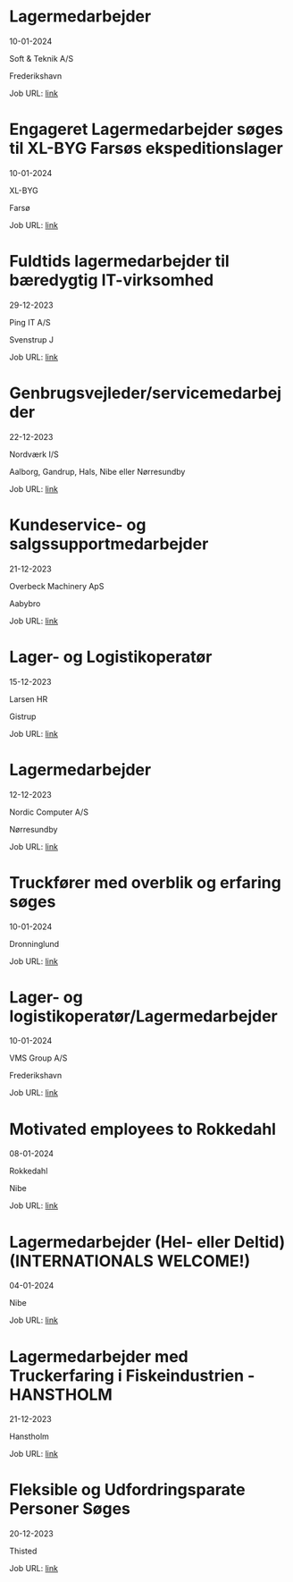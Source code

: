 # Lagermedarbejder
10-01-2024

Soft & Teknik A/S

Frederikshavn

Job URL: [link](https://www.jobindex.dk/jobannonce/499891/lagermand)


# Engageret Lagermedarbejder søges til XL-BYG Farsøs ekspeditionslager
10-01-2024

XL-BYG

Farsø

Job URL: [link](https://app.elvium.com/da/positions/24535/job_posting?referer_host=www.jobindex.dk)


# Fuldtids lagermedarbejder til bæredygtig IT-virksomhed
29-12-2023

Ping IT A/S

Svenstrup J

Job URL: [link](https://www.jobindex.dk/jobannonce/499194/fuldtids-lagermedarbejder-til-baeredygtig-it-virksomhed)


# Genbrugsvejleder/servicemedarbejder
22-12-2023

Nordværk I/S

Aalborg, Gandrup, Hals, Nibe eller Nørresundby

Job URL: [link](https://candidate.hr-manager.net/ApplicationInit.aspx?cid=2768&ProjectId=143608&DepartmentId=18961&MediaId=4629)


# Kundeservice- og salgssupportmedarbejder
21-12-2023

Overbeck Machinery ApS

Aabybro

Job URL: [link](https://www.jobindex.dk/jobannonce/498889/kundeservice-og-salgssupportmedarbejder)


# Lager- og Logistikoperatør
15-12-2023

Larsen HR

Gistrup

Job URL: [link](https://candidate.hr-manager.net/ApplicationInit.aspx?cid=2279&ProjectId=143642&DepartmentId=18989&MediaId=4614)


# Lagermedarbejder
12-12-2023

Nordic Computer A/S

Nørresundby

Job URL: [link](https://www.jobindex.dk/jobannonce/493806/lagermedarbejder)


# Truckfører med overblik og erfaring søges
10-01-2024



Dronninglund

Job URL: [link](https://www.jobindex.dk/jobannonce/r12210161/truckfoerer-med-overblik-og-erfaring-soeges)


# Lager- og logistikoperatør/Lagermedarbejder
10-01-2024

VMS Group A/S

Frederikshavn

Job URL: [link](https://www.jobindex.dk/jobannonce/r12210270/lager-og-logistikoperatoer-lagermedarbejder)


# Motivated employees to Rokkedahl
08-01-2024

Rokkedahl

Nibe

Job URL: [link](https://mit.moment.dk/jobopslag/vis?no=187513)


# Lagermedarbejder (Hel- eller Deltid) (INTERNATIONALS WELCOME!)
04-01-2024



Nibe

Job URL: [link](https://www.jobindex.dk/jobannonce/r12195134/lagermedarbejder-hel-eller-deltid-internationals-welcome)


# Lagermedarbejder med Truckerfaring i Fiskeindustrien - HANSTHOLM
21-12-2023



Hanstholm

Job URL: [link](https://www.jobindex.dk/jobannonce/r12171590/lagermedarbejder-med-truckerfaring-i-fiskeindustrien-hanstholm)


# Fleksible og Udfordringsparate Personer Søges
20-12-2023



Thisted

Job URL: [link](https://www.jobindex.dk/jobannonce/r12171572/fleksible-og-udfordringsparate-personer-soeges)


